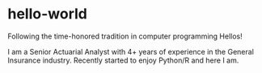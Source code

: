 # hello-world
Following the time-honored tradition in computer programming
Hellos!

I am a Senior Actuarial Analyst with 4+ years of experience in the General Insurance industry. 
Recently started to enjoy Python/R and here I am.
